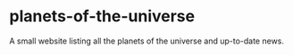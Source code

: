 planets-of-the-universe
=======================

A small website listing all the planets of the universe and up-to-date news.
